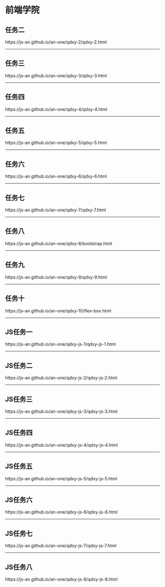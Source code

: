 <h1>前端学院</h1>
<h2>任务二</h2>
<p>https://js-an.github.io/an-one/qdxy-2/qdxy-2.html</p>
<hr>
<h2>任务三</h2>
<p>https://js-an.github.io/an-one/qdxy-3/qdxy-3.html</p>
<hr>
<h2>任务四</h2>
<p>https://js-an.github.io/an-one/qdxy-4/qdxy-4.html</p>
<hr>
<h2>任务五</h2>
<p>https://js-an.github.io/an-one/qdxy-5/qdxy-5.html</p>
<hr>
<h2>任务六</h2>
<p>https://js-an.github.io/an-one/qdxy-6/qdxy-6.html</p>
<hr>
<h2>任务七</h2>
<p>https://js-an.github.io/an-one/qdxy-7/qdxy-7.html</p>
<hr>
<h2>任务八</h2>
<p>https://js-an.github.io/an-one/qdxy-8/bootstrap.html</p>
<hr>
<h2>任务九</h2>
<p>https://js-an.github.io/an-one/qdxy-9/qdxy-9.html</p>
<hr>
<h2>任务十</h2>
<p>https://js-an.github.io/an-one/qdxy-10/flex-box.html</p>
<hr>
<h2>JS任务一</h2>
<p>https://js-an.github.io/an-one/qdxy-js-1/qdxy-js-1.html</p>
<hr>
<h2>JS任务二</h2>
<p>https://js-an.github.io/an-one/qdxy-js-2/qdxy-js-2.html</p>
<hr>
<h2>JS任务三</h2>
<p>https://js-an.github.io/an-one/qdxy-js-3/qdxy-js-3.html</p>
<hr>
<h2>JS任务四</h2>
<p>https://js-an.github.io/an-one/qdxy-js-4/qdxy-js-4.html</p>
<hr>
<h2>JS任务五</h2>
<p>https://js-an.github.io/an-one/qdxy-js-5/qdxy-js-5.html</p>
<hr>
<h2>JS任务六</h2>
<p>https://js-an.github.io/an-one/qdxy-js-6/qdxy-js-6.html</p>
<hr>
<h2>JS任务七</h2>
<p>https://js-an.github.io/an-one/qdxy-js-7/qdxy-js-7.html</p>
<hr>
<h2>JS任务八</h2>
<p>https://js-an.github.io/an-one/qdxy-js-8/qdxy-js-8.html</p>
